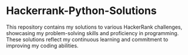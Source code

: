 # Hackerrank-Python-Solutions
This repository contains my solutions to various HackerRank challenges, showcasing my problem-solving skills and proficiency in programming. These solutions reflect my continuous learning and commitment to improving my coding abilities.
